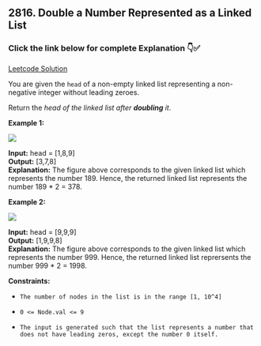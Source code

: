 ## 2816. Double a Number Represented as a Linked List

### Click the link below for complete Explanation 👇✅

[Leetcode Solution](https://leetcode.com/problems/double-a-number-represented-as-a-linked-list/?envType=daily-question&envId=2024-05-07)

You are given the ``head`` of a non-empty linked list representing a non-negative integer without leading zeroes.

Return the *head of the linked list after __doubling__ it*.

 

**Example 1:**

![](https://assets.leetcode.com/uploads/2023/05/28/example.png)

**Input:** head = [1,8,9] <br>
**Output:** [3,7,8] <br>
**Explanation:** The figure above corresponds to the given linked list which represents the number 189. Hence, the returned linked list represents the number 189 * 2 = 378.

**Example 2:**

![](https://assets.leetcode.com/uploads/2023/05/28/example2.png)

**Input:** head = [9,9,9] <br>
**Output:** [1,9,9,8] <br>
**Explanation:** The figure above corresponds to the given linked list which represents the number 999. Hence, the returned linked list reprersents the number 999 * 2 = 1998. 
 

**Constraints:**

- ``The number of nodes in the list is in the range [1, 10^4]``

- ``0 <= Node.val <= 9``

- ``The input is generated such that the list represents a number that does not have leading zeros, except the number 0 itself.``